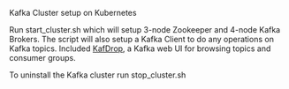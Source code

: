 Kafka Cluster setup on Kubernetes

Run start_cluster.sh which will setup 3-node Zookeeper and 4-node Kafka Brokers.
The script will also setup a Kafka Client to do any operations on Kafka topics.
Included [KafDrop](https://github.com/obsidiandynamics/kafdrop), a Kafka web UI for browsing topics and consumer groups.


To uninstall the Kafka cluster run stop_cluster.sh
